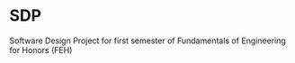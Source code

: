 SDP
===

Software Design Project for first semester of Fundamentals of Engineering for Honors (FEH)
